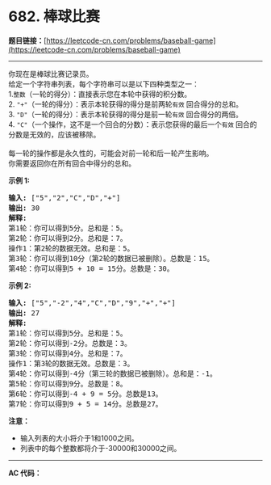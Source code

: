 # 682. 棒球比赛

**题目链接：**[https://leetcode-cn.com/problems/baseball-game](https://leetcode-cn.com/problems/baseball-game)

---

<div class="content__1Y2H">
 <div class="notranslate">
  <p>你现在是棒球比赛记录员。<br> 给定一个字符串列表，每个字符串可以是以下四种类型之一：<br> 1.<code>整数</code>（一轮的得分）：直接表示您在本轮中获得的积分数。<br> 2. <code>"+"</code>（一轮的得分）：表示本轮获得的得分是前两轮<code>有效</code>&nbsp;回合得分的总和。<br> 3. <code>"D"</code>（一轮的得分）：表示本轮获得的得分是前一轮<code>有效</code>&nbsp;回合得分的两倍。<br> 4. <code>"C"</code>（一个操作，这不是一个回合的分数）：表示您获得的最后一个<code>有效</code>&nbsp;回合的分数是无效的，应该被移除。<br> <br> 每一轮的操作都是永久性的，可能会对前一轮和后一轮产生影响。<br> 你需要返回你在所有回合中得分的总和。</p> 
  <p><strong>示例 1:</strong></p> 
  <pre class="language-text"><strong>输入:</strong> ["5","2","C","D","+"]
<strong>输出:</strong> 30
<strong>解释:</strong> 
第1轮：你可以得到5分。总和是：5。
第2轮：你可以得到2分。总和是：7。
操作1：第2轮的数据无效。总和是：5。
第3轮：你可以得到10分（第2轮的数据已被删除）。总数是：15。
第4轮：你可以得到5 + 10 = 15分。总数是：30。
</pre> 
  <p><strong>示例 2:</strong></p> 
  <pre class="language-text"><strong>输入:</strong> ["5","-2","4","C","D","9","+","+"]
<strong>输出:</strong> 27
<strong>解释:</strong> 
第1轮：你可以得到5分。总和是：5。
第2轮：你可以得到-2分。总数是：3。
第3轮：你可以得到4分。总和是：7。
操作1：第3轮的数据无效。总数是：3。
第4轮：你可以得到-4分（第三轮的数据已被删除）。总和是：-1。
第5轮：你可以得到9分。总数是：8。
第6轮：你可以得到-4 + 9 = 5分。总数是13。
第7轮：你可以得到9 + 5 = 14分。总数是27。
</pre> 
  <p><strong>注意：</strong></p> 
  <ul> 
   <li>输入列表的大小将介于1和1000之间。</li> 
   <li>列表中的每个整数都将介于-30000和30000之间。</li> 
  </ul> 
 </div>
</div>

---

**AC 代码：**

```java

```